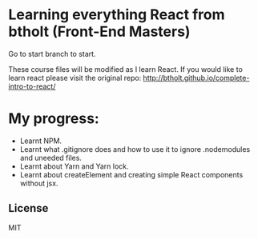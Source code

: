 # Learning everything React from btholt (Front-End Masters) 

Go to start branch to start. 

These course files will be modified as I learn React.  If you would like to learn react please visit the original repo: http://btholt.github.io/complete-intro-to-react/ 

# My progress: 

- Learnt NPM.
- Learnt what .gitignore does and how to use it to ignore .nodemodules and uneeded files.  
- Learnt about Yarn and Yarn lock. 
- Learnt about createElement and creating simple React components without jsx. 

## License

MIT

[gh-page]: http://btholt.github.io/complete-intro-to-react/
